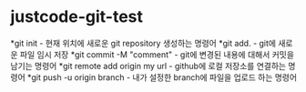 # justcode-git-test

*git init  - 현재 위치에 새로운 git repository 생성하는 명령어
*git add.  - git에 새로운 파일 임시 저장
*git commit -M "comment" - git에 변경된 내용에 대해서 커밋을 남기는 명령어
*git remote add origin my url - github에 로컬 저장소를 연결하는 명령어
*git push -u origin branch - 내가 설정한 branch에 파일을 업로드 하는 명령어

